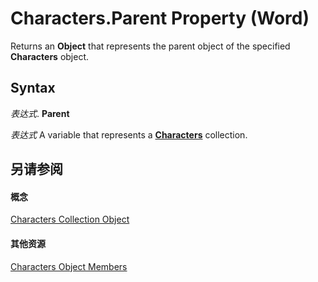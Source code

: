 
# Characters.Parent Property (Word)

Returns an  **Object** that represents the parent object of the specified **Characters** object.


## Syntax

 _表达式_. **Parent**

 _表达式_ A variable that represents a **[Characters](6d22ae7a-128d-134d-9136-1cdd5a8d9941.md)** collection.


## 另请参阅


#### 概念


[Characters Collection Object](6d22ae7a-128d-134d-9136-1cdd5a8d9941.md)
#### 其他资源


[Characters Object Members](http://msdn.microsoft.com/library/ed124528-c264-2ce7-d479-a5c11e92dc78%28Office.15%29.aspx)